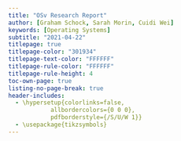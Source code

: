 ```yaml
---
title: "OSv Research Report"
author: [Graham Schock, Sarah Morin, Cuidi Wei]
keywords: [Operating Systems]
subtitle: "2021-04-22"
titlepage: true
titlepage-color: "301934"
titlepage-text-color: "FFFFFF"
titlepage-rule-color: "FFFFFF"
titlepage-rule-height: 4
toc-own-page: true
listing-no-page-break: true
header-includes:
  - \hypersetup{colorlinks=false,
            allbordercolors={0 0 0},
            pdfborderstyle={/S/U/W 1}}
  - \usepackage{tikzsymbols}
---
```


<!--
Copyright (c) 2021 by Gabe Parmer.

Redistribution of this file is permitted under the GNU General Public
License v2.
-->


